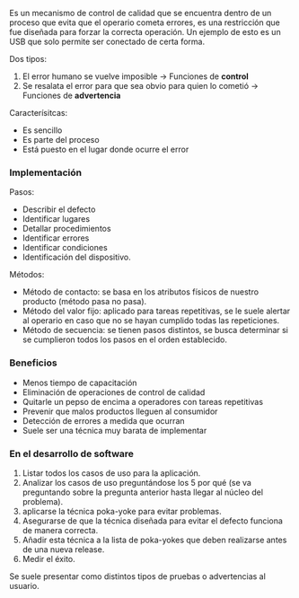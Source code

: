 Es un mecanismo de control de calidad que se encuentra dentro de un proceso que evita que el operario cometa errores, es una restricción que fue diseñada para forzar la correcta operación. Un ejemplo de esto es un USB que solo permite ser conectado de certa forma.

Dos tipos:
1. El error humano se vuelve imposible -> Funciones de **control**
2. Se resalata el error para que sea obvio para quien lo cometió -> Funciones de **advertencia**

Caracterísitcas:
- Es sencillo
- Es parte del proceso
- Está puesto en el lugar donde ocurre el error

### Implementación
Pasos:
- Describir el defecto
- Identificar lugares
- Detallar procedimientos
- Identificar errores
- Identificar condiciones
- Identificación del dispositivo.

Métodos:
- Método de contacto: se basa en los atributos físicos de nuestro producto (método pasa no pasa).
- Método del valor fijo: aplicado para tareas repetitivas, se le suele alertar al operario en caso que no se hayan cumplido todas las repeticiones.
- Método de secuencia: se tienen pasos distintos, se busca determinar si se cumplieron todos los pasos en el orden establecido.

### Beneficios
- Menos tiempo de capacitación
- Eliminación de operaciones de control de calidad
- Quitarle un pepso de encima a operadores con tareas repetitivas
- Prevenir que malos productos lleguen al consumidor
- Detección de errores a medida que ocurran
- Suele ser una técnica muy barata de implementar

### En el desarrollo de software
1. Listar todos los casos de uso para la aplicación.
2. Analizar los casos de uso preguntándose los 5 por qué (se va preguntando sobre la pregunta anterior hasta llegar al núcleo del problema).
3. aplicarse la técnica poka-yoke para evitar problemas.
4. Asegurarse de que la técnica diseñada para evitar el defecto funciona de manera correcta.
5. Añadir esta técnica a la lista de poka-yokes que deben realizarse antes de una nueva release.
6. Medir el éxito.

Se suele presentar como distintos tipos de pruebas o advertencias al usuario.
